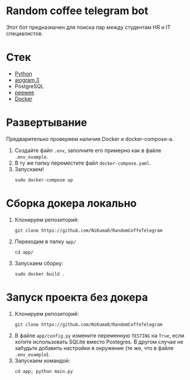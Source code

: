 # Random coffee telegram bot

Этот бот предназначен для поиска пар между студентам HR и IT специалистов.

# Стек
* [Python](https://python.org)
* [aiogram 3](https://github.com/aiogram/aiogram/tree/dev-3.x)
* PostgreSQL
* [peewee](https://github.com/coleifer/peewee)
* [Docker](https://docker.com)
# Развертывание
Предварительно проверяем наличие Docker и docker-compose-а.

1. Создайте файл `.env`, заполните его примерно как в файле `.env_example`.
2. В ту же папку переместите файл `docker-compose.yaml`.
3. Запускаем!
    ```shell
    sudo docker-compose up
    ```
# Сборка докера локально
1. Клонируем репозиторий:
    ```shell
    git clone https://github.com/NiKuma0/RandomCoffeTelegram
    ```
2. Переходим в папку `app/`
    ```shell
    cd app/
    ```
3. Запускаем сборку:
    ```shell
    sudo docker build .
    ```

# Запуск проекта без докера
1. Клонируем репозиторий:
    ```shell
    git clone https://github.com/NiKuma0/RandomCoffeTelegram
    ```
2. В файле `app/config.py` измените переменную `TESTING` на `True`, 
если хотите использовать SQLite вместо Postegres. В другом случае не 
забудьте добавить настройки в окружение 
(те же, что в файле `.env_example`).
3. Запускаем командой:
    ```shell
    cd app; python main.py
    ```